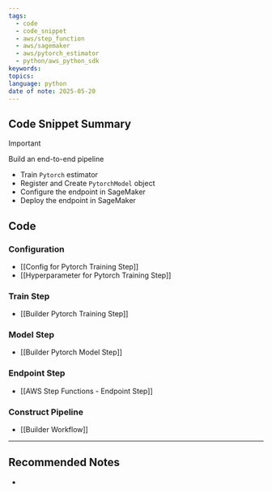 ```yaml
---
tags:
  - code
  - code_snippet
  - aws/step_function
  - aws/sagemaker
  - aws/pytorch_estimator
  - python/aws_python_sdk
keywords: 
topics: 
language: python
date of note: 2025-05-20
---
```


## Code Snippet Summary

>[!important]
>Build an end-to-end pipeline
>- Train `Pytorch` estimator
>- Register and Create `PytorchModel` object
>- Configure the endpoint in SageMaker
>- Deploy the endpoint in SageMaker

## Code

### Configuration 

- [[Config for Pytorch Training Step]]
- [[Hyperparameter for Pytorch Training Step]]

### Train Step 

- [[Builder Pytorch Training Step]]

### Model Step

- [[Builder Pytorch Model Step]]

### Endpoint Step

- [[AWS Step Functions - Endpoint Step]]

### Construct Pipeline

- [[Builder Workflow]]



-----------
##  Recommended Notes


- 